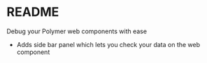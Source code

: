 # README #

Debug your Polymer  web components with ease

* Adds side bar panel which lets you check your data on the web component